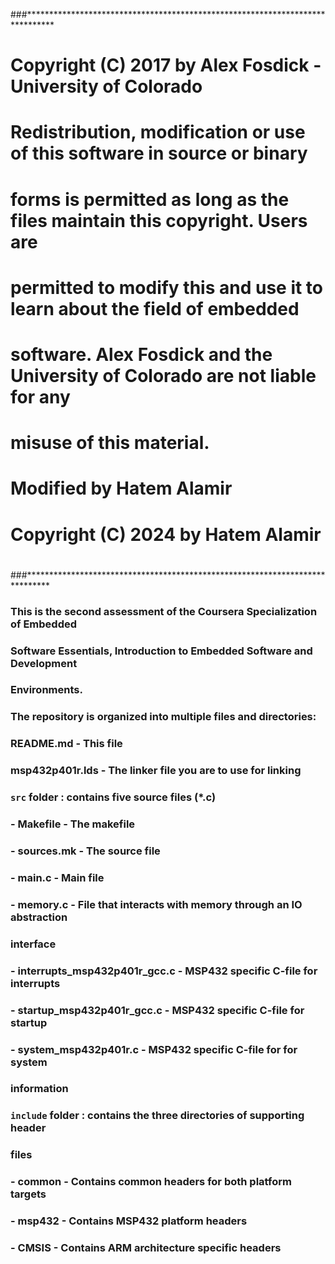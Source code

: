 ###******************************************************************************
# Copyright (C) 2017 by Alex Fosdick - University of Colorado
#
# Redistribution, modification or use of this software in source or binary
# forms is permitted as long as the files maintain this copyright. Users are 
# permitted to modify this and use it to learn about the field of embedded
# software. Alex Fosdick and the University of Colorado are not liable for any
# misuse of this material. 
# 
# Modified by Hatem Alamir
# Copyright (C) 2024 by Hatem Alamir
#
###*****************************************************************************


### This is the second assessment of the Coursera Specialization of Embedded
### Software Essentials, Introduction to Embedded Software and Development
### Environments.

### The repository is organized into multiple files and directories:
###      README.md - This file
###      msp432p401r.lds - The linker file you are to use for linking
###      `src` folder : contains five source files (*.c)
###      - Makefile - The makefile
###      - sources.mk - The source file
###      - main.c - Main file
###      - memory.c - File that interacts with memory through an IO abstraction
###        interface
###      - interrupts_msp432p401r_gcc.c - MSP432 specific C-file for interrupts
###      - startup_msp432p401r_gcc.c - MSP432 specific C-file for startup
###      - system_msp432p401r.c - MSP432 specific C-file for for system
###        information
###      `include` folder : contains the three directories of supporting header
###        files
###      - common - Contains common headers for both platform targets
###      - msp432 - Contains MSP432 platform headers
###      - CMSIS - Contains ARM architecture specific headers
###      
###      
###      
###      
###      
###      
###      
###      
###      
###      
###      
###      
###      
###      
###      
###      
###      
###      
###      
###      
###      
###      
###      
###      
###      
###      

